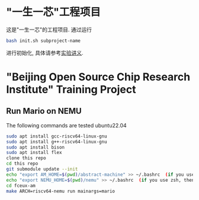 # "一生一芯"工程项目

这是"一生一芯"的工程项目. 通过运行
```bash
bash init.sh subproject-name
```
进行初始化, 具体请参考[实验讲义][lecture note].

[lecture note]: https://docs.ysyx.org/schedule.html

# "Beijing Open Source Chip Research Institute" Training Project

## Run Mario on NEMU

The following commands are tested ubuntu22.04

```bash
sudo apt install gcc-riscv64-linux-gnu
sudo apt install g++-riscv64-linux-gnu
sudo apt install bison
sudo apt install flex
clone this repo
cd this repo
git submodule update --init
echo "export AM_HOME=$(pwd)/abstract-machine" >> ~/.bashrc  (if you use zsh, then switch to .zshrc)
echo "export NEMU_HOME=$(pwd)/nemu" >> ~/.bashrc  (if you use zsh, then switch to .zshrc)
cd fceux-am
make ARCH=riscv64-nemu run mainargs=mario
```


